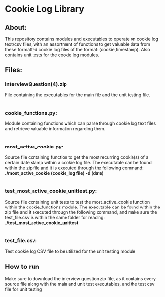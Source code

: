 # Cookie Log Library
## About: 
This repository contains modules and executables to operate on cookie log text/csv files, with an assortment of functions to get valuable data from these formatted cookie log files of the format: (cookie,timestamp). Also contains unit tests for the cookie log modules.
## Files: 
### InterviewQuestion(4).zip
File containing the executables for the main file and the unit testing file.<br /> <br />
### **cookie_functions.py**: 
Module containing functions which can parse through cookie log text files and retrieve valuable information regarding them. <br /> <br />
### **most_active_cookie.py**: 
Source file containing function to get the most recurring cookie(s) of a certain date stamp within a cookie log file. The executable can be found within the zip file and it is executed through the following command: <br />**./most_active_cookie (cookie_log file) -d (date)**<br /> <br />
### **test_most_active_cookie_unittest.py**: 
Source file containing unit tests to test the most_active_cookie function within the cookie_functions module. The executable can be found within the zip file and it executed through the following command, and make sure the test_file.csv is within the same folder for reading: <br />**./test_most_active_cookie_unittest**<br /> <br />
### **test_file.csv**: 
Test cookie log CSV file to be utilized for the unit testing module
## How to run
Make sure to download the interview question zip file, as it contains every source file along with the main and unit test executables, and the test csv file for unit testing
